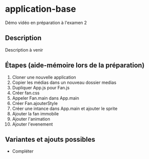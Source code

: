 # application-base
Démo vidéo en préparation à l'examen 2

## Description
Description à venir

## Étapes (aide-mémoire lors de la préparation)

1. Cloner une nouvelle application
1. Copier les médias dans un nouveau dossier medias
1. Dupliquer App.js pour Fan.js
1. Créer fan.css
1. Appeler Fan.main dans App.main
1. Créer Fan.ajouterStyle
1. Créer une intance dans App.main et ajouter le sprite
1. Ajouter la fan immobile
1. Ajouter l'animation
1. Ajouter l'evenement

## Variantes et ajouts possibles

- Compléter
